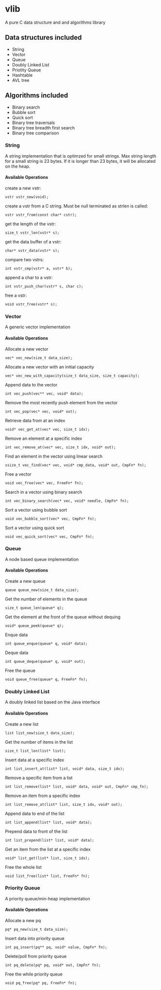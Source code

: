 # vlib

A pure C data structure and and algorithms library

## Data structures included

- String
- Vector
- Queue
- Doubly Linked List
- Priotity Queue
- Hashtable
- AVL tree

## Algorithms included

- Binary search
- Bubble sort
- Quick sort
- Binary tree traversals
- Binary tree breadth first search
- Binary tree comparison

### String

A string implementation that is optimzed for small strings. Max string length
for a small string is 23 bytes. If it is longer than 23 bytes, it will be
allocated on the heap.

#### Available Operations

create a new vstr:

```
vstr vstr_new(void);
```

create a vstr from a C string. Must be null terminated as strlen is called:

```
vstr vstr_from(const char* cstr);
```

get the length of the vstr:

```
size_t vstr_len(vstr* s);
```

get the data buffer of a vstr:

```
char* vstr_data(vstr* s);
```

compare two vstrs:

```
int vstr_cmp(vstr* a, vstr* b);
```

append a char to a vstr:

```
int vstr_push_char(vstr* s, char c);
```

free a vstr:

```
void vstr_free(vstr* s);
```

### Vector

A generic vector implementation

#### Available Operations

Allocate a new vector

```
vec* vec_new(size_t data_size);
```

Allocate a new vector with an initial capacity

```
vec* vec_new_with_capacity(size_t data_size, size_t capacity);
```

Append data to the vector

```
int vec_push(vec** vec, void* data);
```

Remove the most recently push element from the vector

```
int vec_pop(vec* vec, void* out);
```

Retrieve data from at an index

```
void* vec_get_at(vec* vec, size_t idx);
```

Remove an element at a specific index

```
int vec_remove_at(vec* vec, size_t idx, void* out);
```

Find an element in the vector using linear search

```
ssize_t vec_find(vec* vec, void* cmp_data, void* out, CmpFn* fn);
```

Free a vector

```
void vec_free(vec* vec, FreeFn* fn);
```

Search in a vector using binary search

```
int vec_binary_search(vec* vec, void* needle, CmpFn* fn);
```

Sort a vector using bubble sort

```
void vec_bubble_sort(vec* vec, CmpFn* fn);
```

Sort a vector using quick sort

```
void vec_quick_sort(vec* vec, CmpFn* fn);
```

### Queue

A node based queue implementation

#### Available Operations

Create a new queue

```
queue queue_new(size_t data_size);
```

Get the number of elements in the queue

```
size_t queue_len(queue* q);
```

Get the element at the front of the queue without dequing

```
void* queue_peek(queue* q);
```

Enque data

```
int queue_enque(queue* q, void* data);
```

Deque data

```
int queue_deque(queue* q, void* out);
```

Free the queue

```
void queue_free(queue* q, FreeFn* fn);
```

### Doubly Linked List

A doubly linked list based on the Java interface

#### Available Operations

Create a new list

```
list list_new(size_t data_size);
```

Get the number of items in the list

```
size_t list_len(list* list);
```

Insert data at a specific index

```
int list_insert_at(list* list, void* data, size_t idx);
```

Remove a specific item from a list

```
int list_remove(list* list, void* data, void* out, CmpFn* cmp_fn);
```

Remove an item from a specific index

```
int list_remove_at(list* list, size_t idx, void* out);
```

Append data to end of the list

```
int list_append(list* list, void* data);
```

Prepend data to front of the list

```
int list_prepend(list* list, void* data);
```

Get an item from the list at a specific index

```
void* list_get(list* list, size_t idx);
```

Free the whole list

```
void list_free(list* list, FreeFn* fn);
```

### Priority Queue

A priority queue/min-heap implementation

#### Available Operations

Allocate a new pq

```
pq* pq_new(size_t data_size);
```

Insert data into priority queue

```
int pq_insert(pq** pq, void* value, CmpFn* fn);
```

Delete/poll from priority queue

```
int pq_delete(pq* pq, void* out, CmpFn* fn);
```

Free the while priority queue

```
void pq_free(pq* pq, FreeFn* fn);
```


